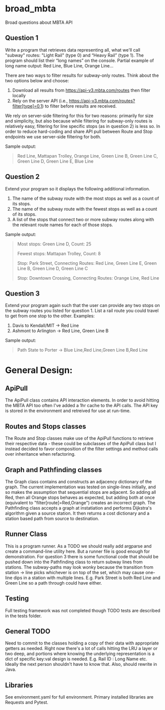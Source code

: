 # broad_mbta
Broad questions about MBTA API

## Question 1
Write a program that retrieves data representing all, what we'll call "subway" routes: "Light Rail" (type 0) and “Heavy Rail” (type 1). The program should list their “long names” on the console.
Partial example of long name output: Red Line, Blue Line, Orange Line...

There are two ways to filter results for subway-only routes. Think about the two options below and choose:
1. Download all results from https://api-v3.mbta.com/routes then filter locally
2. Rely on the server API (i.e., https://api-v3.mbta.com/routes?filter[type]=0,1) to filter before results
are received.

We rely on server-side filtering for this for two reasons: primarily for size and simplicity, but also because while filtering for subway-only routes is relatively easy, filtering for line specific stops (as in question 2) is less so. In order to reduce hard-coding and share API pull between Route and Stop endpoints we use server-side filtering for both. 


Sample output: 
> Red Line, Mattapan Trolley, Orange Line, Green Line B, Green Line C, Green Line D, Green Line E, Blue Line

## Question 2
Extend your program so it displays the following additional information.
1. The name of the subway route with the most stops as well as a count of its stops.
2. The name of the subway route with the fewest stops as well as a count of its stops.
3. A list of the stops that connect two or more subway routes along with the relevant route names for
each of those stops.

Sample output:
> Most stops: Green Line D, Count: 25
> 
> Fewest stops: Mattapan Trolley, Count: 8
> 
> Stop: Park Street, Connecting Routes: Red Line, Green Line E, Green Line B, Green Line D, Green Line C
> 
> Stop: Downtown Crossing, Connecting Routes: Orange Line, Red Line

## Question 3
Extend your program again such that the user can provide any two stops on the subway routes you listed for
question 1.
List a rail route you could travel to get from one stop to the other. 
Examples:
1. Davis to Kendall/MIT -> Red Line
2. Ashmont to Arlington -> Red Line, Green Line B

Sample output:
> Path State to Porter -> Blue Line,Red Line,Green Line B,Red Line

# General Design:
## ApiPull
The ApiPull class contains API interaction elements. In order to avoid hitting the MBTA API too often I've added a 1hr cache to the API calls. The API key is stored in the environment and retreived for use at run-time. 

## Routes and Stops classes
The Route and Stop classes make use of the ApiPull functions to retrieve their respective data - these could be subclasses of the ApiPull class but I instead decided to favor composition of the filter settings and method calls over inheritance when refactoring. 

## Graph and Pathfinding classes
The Graph class contains and constructs an adjacency dictionary of the graph. The current implementation was tested on single-lines initially, and so makes the assumption that sequential stops are adjacent. So adding all Red, then all Orange stops behaves as expected, but adding both at once (equivalent to "filter[route]=Red,Orange") creates an incorrect graph. 
The Pathfinding class accepts a graph at instatiation and performs Dijkstra's algorithm given a source station. It then returns a cost dictionary and a station based path from source to destination.

## Runner Class
This is a program runner. As a TODO we should really add argparse and create a command-line utility here. But a runner file is good enough for demonstration. For question 3 there is some functional code that should be pushed down into the Pathfinding class to return subway lines from stations. The subway-paths may look wonky because the transition from station -> line picks whichever is on top of the set, which may cause one-line dips in a station with multiple lines. E.g. Park Street is both Red Line and Green Line so a path through could have either. 

## Testing
Full testing framework was not completed though TODO tests are described in the tests folder. 

## General TODO
Need to commit to the classes holding a copy of their data with appropriate getters as needed. Right now there's a lot of calls hitting the LRU a layer or two deep, and portions where knowing the underlying representation is a dict of specific key:val design is needed. E.g. Rail ID : Long Name etc. Ideally the next person shouldn't have to know that. Also, should rewrite in Java. 

## Libraries
See environment.yaml for full environment. 
Primary installed libraries are Requests and Pytest.